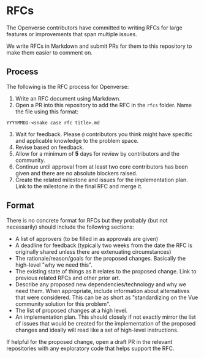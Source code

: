 # RFCs

The Openverse contributors have committed to writing RFCs for large features or improvements that span multiple issues.

We write RFCs in Markdown and submit PRs for them to this repository to make them easier to comment on.

## Process

The following is the RFC process for Openverse:

1. Write an RFC document using Markdown.
2. Open a PR into this repository to add the RFC in the `rfcs` folder. Name the file using this format:
```
YYYYMMDD-<snake case rfc title>.md
```
3. Wait for feedback. Please `@` contributors you think might have specific and applicable knowledge to the problem space.
4. Revise based on feedback.
5. Allow for a minimum of **5** days for review by contributors and the community.
6. Continue until approval from at least two core contributors has been given and there are no absolute blockers raised.
7. Create the related milestone and issues for the implementation plan. Link to the milestone in the final RFC and merge it.

## Format

There is no concrete format for RFCs but they probably (but not necessarily) should include the following sections:

* A list of approvers (to be filled in as approvals are given)
* A deadline for feedback (typically two weeks from the date the RFC is originally shared unless there are extenuating circumstances)
* The rationale/reason/goals for the proposed changes. Basically the high-level "why we need this".
* The existing state of things as it relates to the proposed change. Link to previous related RFCs and other prior art.
* Describe any proposed new dependencies/technology and why we need them. When appropriate, include information about alternatives that were considered. This can be as short as "standardizing on the Vue community solution for this problem".
* The list of proposed changes at a high level.
* An implementation plan. This should closely if not exactly mirror the list of issues that would be created for the implementation of the proposed changes and ideally will read like a set of high-level instructions.

If helpful for the proposed change, open a draft PR in the relevant repositories with any exploratory code that helps support the RFC.
